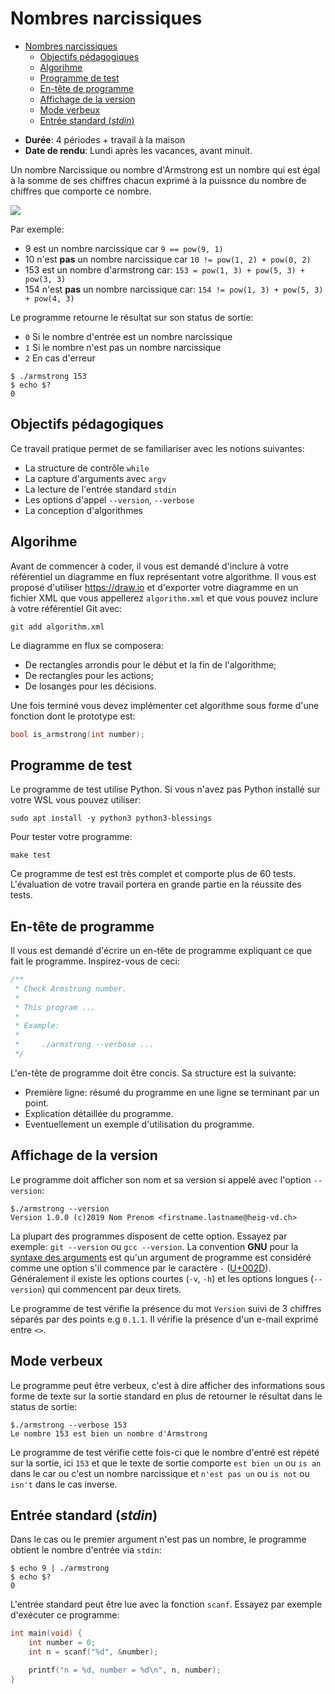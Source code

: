 # Nombres narcissiques

<!-- TOC -->

- [Nombres narcissiques](#nombres-narcissiques)
    - [Objectifs pédagogiques](#objectifs-pédagogiques)
    - [Algorihme](#algorihme)
    - [Programme de test](#programme-de-test)
    - [En-tête de programme](#en-tête-de-programme)
    - [Affichage de la version](#affichage-de-la-version)
    - [Mode verbeux](#mode-verbeux)
    - [Entrée standard (*stdin*)](#entrée-standard-stdin)

<!-- /TOC -->

- **Durée**: 4 périodes + travail à la maison
- **Date de rendu**: Lundi après les vacances, avant minuit.

Un nombre Narcissique ou nombre d'Armstrong est un nombre qui est égal à la somme de ses chiffres chacun exprimé à la puissnce du nombre de chiffres que comporte ce nombre.

![](https://wikimedia.org/api/rest_v1/media/math/render/svg/5bdd2cd01bccf25cd2e26563fa08e1469fc22c05)

Par exemple:

- 9 est un nombre narcissique car `9 == pow(9, 1)`
- 10 n'est **pas** un nombre narcissique car `10 != pow(1, 2) + pow(0, 2)`
- 153 est un nombre d'armstrong car: `153 = pow(1, 3) + pow(5, 3) + pow(3, 3)`
- 154 n'est **pas** un nombre narcissique car: `154 != pow(1, 3) + pow(5, 3) + pow(4, 3)`

Le programme retourne le résultat sur son status de sortie:

- `0` Si le nombre d'entrée est un nombre narcissique
- `1` Si le nombre n'est pas un nombre narcissique
- `2` En cas d'erreur

```shell
$ ./armstrong 153
$ echo $?
0
```

## Objectifs pédagogiques

Ce travail pratique permet de se familiariser avec les notions suivantes:

- La structure de contrôle `while`
- La capture d'arguments avec `argv`
- La lecture de l'entrée standard `stdin`
- Les options d'appel `--version`, `--verbose`
- La conception d'algorithmes

## Algorihme

Avant de commencer à coder, il vous est demandé d'inclure à votre référentiel un diagramme en flux représentant votre algorithme. Il vous est proposé d'utiliser https://draw.io et d'exporter votre diagramme en un fichier XML que vous appellerez `algorithm.xml` et que vous pouvez inclure à votre référentiel Git avec:

```
git add algorithm.xml
```

Le diagramme en flux se composera:

- De rectangles arrondis pour le début et la fin de l'algorithme;
- De rectangles pour les actions;
- De losanges pour les décisions.

Une fois terminé vous devez implémenter cet algorithme sous forme d'une fonction dont le prototype est:

```c
bool is_armstrong(int number);
```

## Programme de test

Le programme de test utilise Python. Si vous n'avez pas Python installé sur votre WSL vous pouvez utiliser:

```shell
sudo apt install -y python3 python3-blessings
```

Pour tester votre programme:

```shell
make test
```

Ce programme de test est très complet et comporte plus de 60 tests. L'évaluation de votre travail portera en grande partie en la réussite des tests.

## En-tête de programme

Il vous est demandé d'écrire un en-tête de programme expliquant ce que fait le programme. Inspirez-vous de ceci:

```c
/**
 * Check Armstrong number.
 *
 * This program ...
 *
 * Example:
 *
 *     ./armstrong --verbose ...
 */
```

L'en-tête de programme doit être concis. Sa structure est la suivante:

- Première ligne: résumé du programme en une ligne se terminant par un point.
- Explication détaillée du programme.
- Eventuellement un exemple d'utilisation du programme.

## Affichage de la version

Le programme doit afficher son nom et sa version si appelé avec l'option `--version`:

```shell
$./armstrong --version
Version 1.0.0 (c)2019 Nom Prenom <firstname.lastname@heig-vd.ch>
```

La plupart des programmes disposent de cette option. Essayez par exemple: `git --version` ou `gcc --version`. La convention **GNU** pour la [syntaxe des arguments](https://www.gnu.org/software/libc/manual/html_node/Argument-Syntax.html) est qu'un argument de programme est considéré comme une option s'il commence par le caractère `-` ([U+002D](https://www.compart.com/en/unicode/U+002D)). Généralement il existe les options courtes (`-v`, `-h`) et les options longues (`--version`) qui commencent par deux tirets.

Le programme de test vérifie la présence du mot `Version` suivi de 3 chiffres séparés par des points e.g `0.1.1`. Il vérifie la présence d'un e-mail exprimé entre `<>`.

## Mode verbeux

Le programme peut être verbeux, c'est à dire afficher des informations sous forme de texte sur la sortie standard en plus de retourner le résultat dans le status de sortie:

```shell
$./armstrong --verbose 153
Le nombre 153 est bien un nombre d'Armstrong
```

Le programme de test vérifie cette fois-ci que le nombre d'entré est répété sur la sortie, ici `153` et que le texte de sortie comporte `est bien un` ou `is an` dans le car ou c'est un nombre narcissique et `n'est pas un` ou `is not` ou `isn't` dans le cas inverse.

## Entrée standard (*stdin*)

Dans le cas ou le premier argument n'est pas un nombre, le programme obtient le nombre d'entrée via `stdin`:

```shell
$ echo 9 | ./armstrong
$ echo $?
0
```

L'entrée standard peut être lue avec la fonction `scanf`. Essayez par exemple d'exécuter ce programme:

```c
int main(void) {
    int number = 0;
    int n = scanf("%d", &number);

    printf("n = %d, number = %d\n", n, number);
}
```

